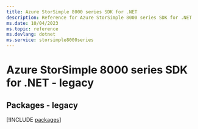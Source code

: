 ```yaml
---
title: Azure StorSimple 8000 series SDK for .NET
description: Reference for Azure StorSimple 8000 series SDK for .NET
ms.date: 10/04/2023
ms.topic: reference
ms.devlang: dotnet
ms.service: storsimple8000series
---
```

# Azure StorSimple 8000 series SDK for .NET - legacy
## Packages - legacy
[!INCLUDE [packages](storsimple-8000-series-index.md)]